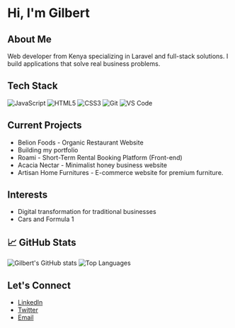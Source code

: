 # Hi, I'm Gilbert 

##  About Me
Web developer from Kenya specializing in Laravel and full-stack solutions. I build applications that solve real business problems.

##  Tech Stack
![JavaScript](https://img.shields.io/badge/JavaScript-F7DF1E?style=for-the-badge&logo=javascript&logoColor=black)
![HTML5](https://img.shields.io/badge/HTML5-E34F26?style=for-the-badge&logo=html5&logoColor=white)
![CSS3](https://img.shields.io/badge/CSS3-1572B6?style=for-the-badge&logo=css3&logoColor=white)
![Git](https://img.shields.io/badge/Git-F05032?style=for-the-badge&logo=git&logoColor=white)
![VS Code](https://img.shields.io/badge/VS%20Code-007ACC?style=for-the-badge&logo=visual-studio-code&logoColor=white)

##  Current Projects
-  Belion Foods - Organic Restaurant Website
-  Building my portfolio
-  Roami - Short-Term Rental Booking Platform (Front-end)
-  Acacia Nectar - Minimalist honey business website
-  Artisan Home Furnitures - E-commerce website for premium furniture.


##  Interests
- Digital transformation for traditional businesses
- Cars and Formula 1 

## 📈 GitHub Stats
![Gilbert's GitHub stats](https://github-readme-stats.vercel.app/api?username=TallamGilbert&show_icons=true&theme=radical)
![Top Languages](https://github-readme-stats.vercel.app/api/top-langs/?username=TallamGilbert&layout=compact&theme=radical)



##  Let's Connect
-  [LinkedIn](https://linkedin.com/in/gilbert-tallam)
-  [Twitter](https://twitter.com/your-twitter)
-  [Email](mailto:your-email@example.com)
